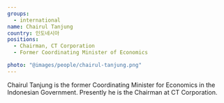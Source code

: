 ```yaml
---
groups:
  - international
name: Chairul Tanjung
country: 인도네시아
positions:
  - Chairman, CT Corporation
  - Former Coordinating Minister of Economics

photo: "@images/people/chairul-tanjung.png"
---
```


Chairul Tanjung is the former Coordinating Minister for Economics in the Indonesian Government. Presently he is the Chairman at CT Corporation.
